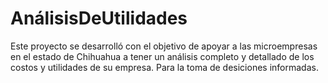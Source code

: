 # AnálisisDeUtilidades
Este proyecto se desarrolló con el objetivo de apoyar a las microempresas en el estado de Chihuahua a tener un análisis completo y detallado de los costos y utilidades de su empresa. Para la toma de desiciones informadas.
